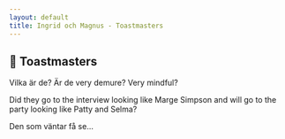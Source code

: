 ```yaml
---
layout: default
title: Ingrid och Magnus - Toastmasters
---
```


## 👯 Toastmasters

Vilka är de? Är de very demure? Very mindful?

Did they go to the interview looking like Marge Simpson and will go to the party looking like Patty and Selma?

Den som väntar få se...
